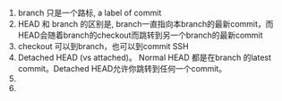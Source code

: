 #
1. branch 只是一个路标, a label of commit
2. HEAD 和 branch 的区别是, branch一直指向本branch的最新commit，而HEAD会随着branch的checkout而跳转到另一个branch的最新commit
3. checkout 可以到branch，也可以到commit SSH
4. Detached HEAD (vs attached)。 Normal HEAD 都是在branch 的latest commit。Detached HEAD允许你跳转到任何一个commit。
5.
6.
